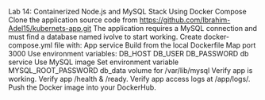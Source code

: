 Lab 14: Containerized Node.js and MySQL Stack Using Docker Compose Clone the application source code from https://github.com/Ibrahim-Adel15/kubernets-app.git The application requires a MySQL connection and must find a database named ivolve to start working. Create docker-compose.yml file with: App service Build from the local Dockerfile Map port 3000 Use environment variables: DB_HOST DB_USER DB_PASSWORD db service Use MySQL image Set environment variable MYSQL_ROOT_PASSWORD db_data volume for /var/lib/mysql Verify app is working. Verify app /health & /ready. Verify app access logs at /app/logs/. 
Push the Docker image into your DockerHub.
